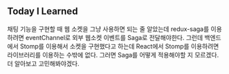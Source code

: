 ## Today I Learned

채팅 기능을 구현할 때 웹 소켓을 그냥 사용하면 되는 줄 알았는데 redux-saga를 이용하려면 eventChannel로 외부 웹소켓 이벤트를 Saga로 전달해야한다. 그런데 백엔드에서 Stomp를 이용해서 소켓을 구현했다고 하는데 React에서 Stomp를 이용하려면 라이브러리를 이용하는 수밖에 없다. 그러면 Saga를 어떻게 적용해야할 지 모르겠다. 더 알아보고 고민해봐야겠다.